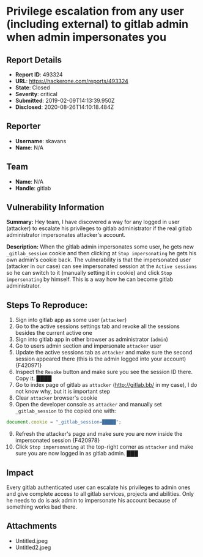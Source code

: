 # Privilege escalation from any user (including external) to gitlab admin when admin impersonates you

## Report Details
- **Report ID**: 493324
- **URL**: https://hackerone.com/reports/493324
- **State**: Closed
- **Severity**: critical
- **Submitted**: 2019-02-09T14:13:39.950Z
- **Disclosed**: 2020-08-26T14:10:18.484Z

## Reporter
- **Username**: skavans
- **Name**: N/A

## Team
- **Name**: N/A
- **Handle**: gitlab

## Vulnerability Information
**Summary:**
Hey team,
I have discovered a way for any logged in user (attacker) to escalate his privileges to gitlab administrator if the real gitlab administrator impersonates attacker's account.

**Description:**
When the gitlab admin impersonates some user, he gets new `_gitlab_session` cookie and then clicking at `Stop impersonating` he gets his own admin's cookie back. The vulnerability is that the impersonated user (attacker in our case) can see impersonated session at the `Active sessions` so he can switch to it (manually setting it in cookie) and click `Stop impersonating` by himself. This is a way how he can become gitlab administrator.

## Steps To Reproduce:

1. Sign into gitlab app as some user (`attacker`)
1. Go to the active sessions settings tab and revoke all the sessions besides the current active one
1. Sign into gitlab app in other browser as administrator (`admin`)
1. Go to users admin section and impersonate `attacker` user
1. Update the active sessions tab as `attacker` and make sure the second session appeared there (this is the admin logged into your account)
{F420971}
1. Inspect the `Revoke` button and make sure you see the session ID there. Copy it.
████
1. Go to index page of gitlab as `attacker` (http://gitlab.bb/ in my case), I do not know why, but it is important step
1. Clear `attacker` browser's cookie
1. Open the developer console as `attacker` and manually set `_gitlab_session` to the copied one with:

```javascript
document.cookie = "_gitlab_session=█████";
```
9. Refresh the attacker's page and make sure you are now inside the impersonated session
{F420978}
10. Click `Stop impersonating` at the top-right corner as `attacker` and make sure you are now logged in as gitlab admin.
███

## Impact

Every gitlab authenticated user can escalate his privileges to admin ones and give complete access to all gitlab services, projects and abilities. Only he needs to do is ask admin to impersonate his account because of something works bad there.

## Attachments
- Untitled.jpeg
- Untitled2.jpeg
